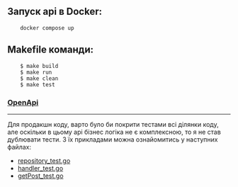 ## Запуск api в Docker:
```
    docker compose up
```

## Makefile команди:
```
    $ make build
    $ make run
    $ make clean
    $ make test
```

### [OpenApi](./src/docs/swagger.json)

---
Для продакшн коду, варто було би покрити тестами всі ділянки коду, але оскільки в цьому api бізнес логіка не є комплексною, то я не став дублювати тести. З їх прикладами можна ознайомитись у наступних файлах:

* [repository_test.go](./src/persistance/postsRepository/repository_test.go)
* [handler_test.go](./src/app/query/getPost/handler_test.go)
* [getPost_test.go](./src/network/postsApi/getPostApi/getPost_test.go)